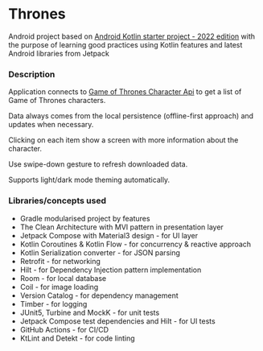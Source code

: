 # Thrones

Android project based on [Android Kotlin starter project - 2022 edition](https://github.com/krzdabrowski/android-starter-2022) with the purpose of learning good practices using Kotlin features and latest Android libraries from Jetpack


### **Description**
Application connects to [Game of Thrones Character Api](https://thronesapi.com) to get a list of Game of Thrones characters.

Data always comes from the local persistence (offline-first approach) and updates when necessary.

Clicking on each item show a screen with more information about the character.

Use swipe-down gesture to refresh downloaded data.

Supports light/dark mode theming automatically.


### **Libraries/concepts used**

* Gradle modularised project by features
* The Clean Architecture with MVI pattern in presentation layer
* Jetpack Compose with Material3 design - for UI layer
* Kotlin Coroutines & Kotlin Flow - for concurrency & reactive approach
* Kotlin Serialization converter - for JSON parsing
* Retrofit - for networking
* Hilt - for Dependency Injection pattern implementation
* Room - for local database
* Coil - for image loading
* Version Catalog - for dependency management
* Timber - for logging
* JUnit5, Turbine and MockK - for unit tests
* Jetpack Compose test dependencies and Hilt - for UI tests
* GitHub Actions - for CI/CD
* KtLint and Detekt - for code linting
